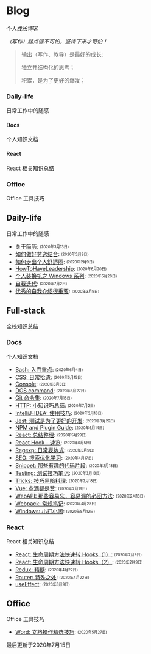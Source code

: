 
# Blog
个人成长博客

*（写作）起点低不可怕，坚持下来才可怕！*

> 输出（写作、教导）是最好的成长;
> 
> 独立并结构化的思考；
> 
> 积累，是为了更好的爆发；
> 

### Daily-life
日常工作中的随感


#### Docs
个人知识文档


#### React
React 相关知识总结


### Office
Office 工具技巧


## Daily-life
日常工作中的随感

- [关于简历](/daily-life/AboutResume.md): <sub><sup>(2020年3月13日)</sup></sub>
- [如何做好劳逸结合](/daily-life/CombineExertionAndRest.md): <sub><sup>(2020年3月9日)</sup></sub>
- [如何走出个人舒适圈](/daily-life/GetOutOfYourComfortZone.md): <sub><sup>(2020年2月9日)</sup></sub>
- [HowToHaveLeadership](/daily-life/HowToHaveLeadership.md): <sub><sup>(2020年6月20日)</sup></sub>
- [个人装换机之 Windows 系列](/daily-life/InstallSystem-windows.md): <sub><sup>(2020年5月28日)</sup></sub>
- [自我迭代](/daily-life/SelfReview.md): <sub><sup>(2020年7月2日)</sup></sub>
- [优秀的自我介绍很重要](/daily-life/TheImportantOfSelfIntroduction.md): <sub><sup>(2020年3月9日)</sup></sub>

## Full-stack
全栈知识总结


### Docs
个人知识文档

- [Bash: 入门重点](/full-stack/docs/Bash.md): <sub><sup>(2020年6月4日)</sup></sub>
- [CSS: 日常拾遗](/full-stack/docs/CSS.md): <sub><sup>(2020年5月15日)</sup></sub>
- [Console](/full-stack/docs/Console.md): <sub><sup>(2020年6月5日)</sup></sub>
- [DOS command](/full-stack/docs/Dos.md): <sub><sup>(2020年5月27日)</sup></sub>
- [Git 命令集](/full-stack/docs/Git.md): <sub><sup>(2020年7月15日)</sup></sub>
- [HTTP: 小知识巧总结](/full-stack/docs/HTTP.md): <sub><sup>(2020年7月2日)</sup></sub>
- [IntelliJ-IDEA: 使用技巧](/full-stack/docs/IntelliJ-IDEA.md): <sub><sup>(2020年3月16日)</sup></sub>
- [Jest: 测试是为了更好的开发](/full-stack/docs/Jest.md): <sub><sup>(2020年3月22日)</sup></sub>
- [NPM and Plugin Guide](/full-stack/docs/NPM.md): <sub><sup>(2020年6月14日)</sup></sub>
- [React: 总结整理](/full-stack/docs/React.md): <sub><sup>(2020年5月29日)</sup></sub>
- [React Hook - 速览](/full-stack/docs/ReactHook.md): <sub><sup>(2020年6月5日)</sup></sub>
- [Regexp: 日常表达式](/full-stack/docs/Regexp.md): <sub><sup>(2020年5月9日)</sup></sub>
- [SEO: 搜索优化学习](/full-stack/docs/SEO.md): <sub><sup>(2020年4月17日)</sup></sub>
- [Snippet: 那些有趣的代码片段](/full-stack/docs/Snippet.md): <sub><sup>(2020年2月18日)</sup></sub>
- [Testing: 测试技巧笔记](/full-stack/docs/Testing.md): <sub><sup>(2020年3月13日)</sup></sub>
- [Tricks: 技巧黑暗料理](/full-stack/docs/Tricks.md): <sub><sup>(2020年2月18日)</sup></sub>
- [Vue: 点滴都是赞](/full-stack/docs/Vue.md): <sub><sup>(2020年2月18日)</sup></sub>
- [WebAPI: 那些容易忘，容易漏的必回方法](/full-stack/docs/WebAPI.md): <sub><sup>(2020年2月18日)</sup></sub>
- [Webpack: 常规笔记](/full-stack/docs/Webpack.md): <sub><sup>(2020年4月28日)</sup></sub>
- [Windows: 小打小闹](/full-stack/docs/Windows.md): <sub><sup>(2020年5月12日)</sup></sub>

### React
React 相关知识总结

- [React: 生命周期方法快速转 Hooks（1）](/full-stack/react/ReactLifeCycleToHooks1.md): <sub><sup>(2020年2月9日)</sup></sub>
- [React: 生命周期方法快速转 Hooks（2）](/full-stack/react/ReactLifeCycleToHooks2.md): <sub><sup>(2020年2月9日)</sup></sub>
- [Redux: 精髓](/full-stack/react/Redux.md): <sub><sup>(2020年4月22日)</sup></sub>
- [Router: 特殊之处](/full-stack/react/Router.md): <sub><sup>(2020年4月22日)</sup></sub>
- [useEffect](/full-stack/react/useEffect.md): <sub><sup>(2020年6月9日)</sup></sub>

## Office
Office 工具技巧

- [Word: 文档操作精选技巧](/office/Word.md): <sub><sup>(2020年5月27日)</sup></sub>

最后更新于2020年7月15日

